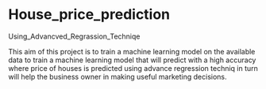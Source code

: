 # House_price_prediction
 Using_Advancved_Regrassion_Techniqe
 
This aim of this project is to train a machine learning model on the available data to train a machine learning model that will predict with a high accuracy where price of houses is predicted using advance regression techniq in turn will help the business owner in making useful marketing decisions.
